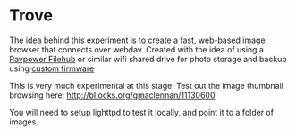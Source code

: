 Trove
=====

The idea behind this experiment is to create a fast, web-based image browser that connects over webdav. Created with the idea of using a [Ravpower Filehub](http://www.ravpower.com/ravpower-rp-wd01-filehub-3000mah-power-bank.html) or similar wifi shared drive for photo storage and backup using [custom firmware](https://github.com/digidem/filehub-config)

This is very much experimental at this stage. Test out the image thumbnail browsing here: http://bl.ocks.org/gmaclennan/11130600

You will need to setup lighttpd to test it locally, and point it to a folder of images.

